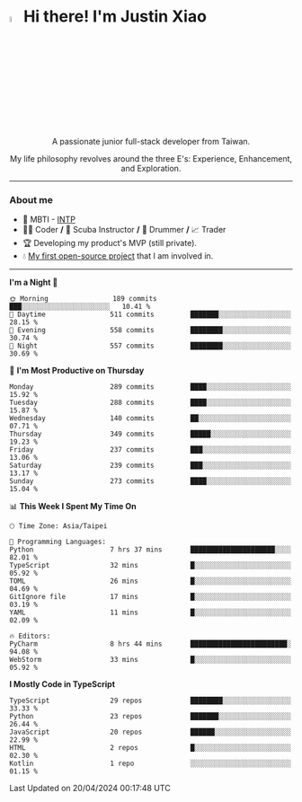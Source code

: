 # <img src="https://media.giphy.com/media/hvRJCLFzcasrR4ia7z/giphy.gif" width="5%">Hi there! I'm Justin Xiao
<p align="center">A passionate junior full-stack developer from Taiwan.  </p>
<p align="center">My life philosophy revolves around the three E's: Experience, Enhancement, and Exploration.</p>

---
### About me
- 👀 MBTI - [INTP](https://www.16personalities.com/intp-personality)
- 👨‍💻 Coder **/** 🤿 Scuba Instructor **/** 🥁 Drummer **/** 📈 Trader
- 🏆 Developing my product's MVP (still private).
- 💧 [My first open-source project](https://github.com/Game-as-a-Service/Game-Lobby-Web) that I am involved in.

---
<!--START_SECTION:waka-->
**I'm a Night 🦉** 

```text
🌞 Morning                189 commits         ███░░░░░░░░░░░░░░░░░░░░░░   10.41 % 
🌆 Daytime                511 commits         ███████░░░░░░░░░░░░░░░░░░   28.15 % 
🌃 Evening                558 commits         ████████░░░░░░░░░░░░░░░░░   30.74 % 
🌙 Night                  557 commits         ████████░░░░░░░░░░░░░░░░░   30.69 % 
```
📅 **I'm Most Productive on Thursday** 

```text
Monday                   289 commits         ████░░░░░░░░░░░░░░░░░░░░░   15.92 % 
Tuesday                  288 commits         ████░░░░░░░░░░░░░░░░░░░░░   15.87 % 
Wednesday                140 commits         ██░░░░░░░░░░░░░░░░░░░░░░░   07.71 % 
Thursday                 349 commits         █████░░░░░░░░░░░░░░░░░░░░   19.23 % 
Friday                   237 commits         ███░░░░░░░░░░░░░░░░░░░░░░   13.06 % 
Saturday                 239 commits         ███░░░░░░░░░░░░░░░░░░░░░░   13.17 % 
Sunday                   273 commits         ████░░░░░░░░░░░░░░░░░░░░░   15.04 % 
```


📊 **This Week I Spent My Time On** 

```text
🕑︎ Time Zone: Asia/Taipei

💬 Programming Languages: 
Python                   7 hrs 37 mins       █████████████████████░░░░   82.01 % 
TypeScript               32 mins             █░░░░░░░░░░░░░░░░░░░░░░░░   05.92 % 
TOML                     26 mins             █░░░░░░░░░░░░░░░░░░░░░░░░   04.69 % 
GitIgnore file           17 mins             █░░░░░░░░░░░░░░░░░░░░░░░░   03.19 % 
YAML                     11 mins             █░░░░░░░░░░░░░░░░░░░░░░░░   02.09 % 

🔥 Editors: 
PyCharm                  8 hrs 44 mins       ████████████████████████░   94.08 % 
WebStorm                 33 mins             █░░░░░░░░░░░░░░░░░░░░░░░░   05.92 % 
```

**I Mostly Code in TypeScript** 

```text
TypeScript               29 repos            ████████░░░░░░░░░░░░░░░░░   33.33 % 
Python                   23 repos            ███████░░░░░░░░░░░░░░░░░░   26.44 % 
JavaScript               20 repos            ██████░░░░░░░░░░░░░░░░░░░   22.99 % 
HTML                     2 repos             █░░░░░░░░░░░░░░░░░░░░░░░░   02.30 % 
Kotlin                   1 repo              ░░░░░░░░░░░░░░░░░░░░░░░░░   01.15 % 
```




 Last Updated on 20/04/2024 00:17:48 UTC
<!--END_SECTION:waka-->

